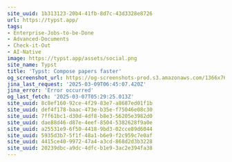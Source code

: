 ```yaml
---
site_uuid: 1b313123-20b4-41fb-8d7c-43d3328e8726
url: https://typst.app/
tags:
- Enterprise-Jobs-to-be-Done
- Advanced-Documents
- Check-it-Out
- AI-Native
image: https://typst.app/assets/social.png
site_name: Typst
title: 'Typst: Compose papers faster'
og_screenshot_url: https://og-screenshots-prod.s3.amazonaws.com/1366x768/80/false/b4eb32a12a8431289a59018653ee81ef7a45bdf19dc1d787813af90dfb345ba9.jpeg
jina_last_request: '2025-03-09T06:45:07.420Z'
jina_error: 'Error occurred'
og_last_fetch: '2025-03-07T05:29:25.013Z'
site_uuid: 8c8ef160-92ce-4f29-83e7-a8687ed01f1b
site_uuid: def4f178-baac-473e-b35e-f75046e08c30
site_uuid: 7ff61bc1-d30d-4df8-b8e3-56205e3982d0
site_uuid: dae88d46-d87e-4eef-8504-5382628f9a0e
site_uuid: a25531e9-6f50-4418-9bd3-02cce89d6044
site_uuid: 5935d3b7-5f1f-48a1-b6e9-f2c959c7e0af
site_uuid: 4415ce40-9972-47a4-a3cd-868d2d3b3228
site_uuid: 20239dbc-a9dc-4dfc-b1e9-3ac2e394fa38
---
```


